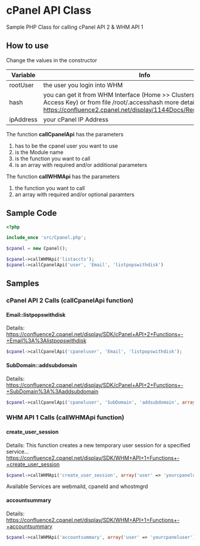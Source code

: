 # cPanel API Class
Sample PHP Class for calling cPanel API 2 &amp; WHM API 1

## How to use
Change the values in the constructor

| Variable  | Info |
| ------------- | ------------- |
| rootUser  | the user you login into WHM  |
| hash  | you can get it from WHM Interface (Home >> Clusters >> Remote Access Key) or from file /root/.accesshash more details https://confluence2.cpanel.net/display/1144Docs/Remote+Access+Key |
| ipAddress | your cPanel IP Address |

The function **callCpanelApi** has the parameters 

1. has to be the cpanel user you want to use
2. is the Module name
3. is the function you want to call 
4. is an array with required and/or additional parameters

The function **callWHMApi** has the parameters

1. the function you want to call 
2. an array with required and/or optional paramters

## Sample Code

```php
<?php

include_once 'src/Cpanel.php';

$cpanel = new Cpanel();

$cpanel->callWHMApi('listaccts');
$cpanel->callCpanelApi('user', 'Email', 'listpopswithdisk')
```

## Samples

### cPanel API 2 Calls (callCpanelApi function) 

#### Email::listpopswithdisk
Details: https://confluence2.cpanel.net/display/SDK/cPanel+API+2+Functions+-+Email%3A%3Alistpopswithdisk
```php
$cpanel->callCpanelApi('cpaneluser', 'Email', 'listpopswithdisk');
```

#### SubDomain::addsubdomain
Details: https://confluence2.cpanel.net/display/SDK/cPanel+API+2+Functions+-+SubDomain%3A%3Aaddsubdomain
```php
$cpanel->callCpanelApi('cpaneluser', 'SubDomain', 'addsubdomain', array('domain' => 'subdomain.yourdomain.com', 'rootdomain' => 'yourdomain.com'));
```

### WHM API 1 Calls (callWHMApi function)

#### create_user_session
Details: This function creates a new temporary user session for a specified service... https://confluence2.cpanel.net/display/SDK/WHM+API+1+Functions+-+create_user_session
```php
$cpanel->callWHMApi('create_user_session', array('user' => 'yourcpaneluser', 'service' => 'webmaild', 'locale' => 'de', 'app' => 'roundcube'));
```
Available Services are webmaild, cpaneld and whostmgrd

#### accountsummary
Details: https://confluence2.cpanel.net/display/SDK/WHM+API+1+Functions+-+accountsummary
```php
$cpanel->callWHMApi('accountsummary', array('user' => 'yourcpaneluser'));
```
